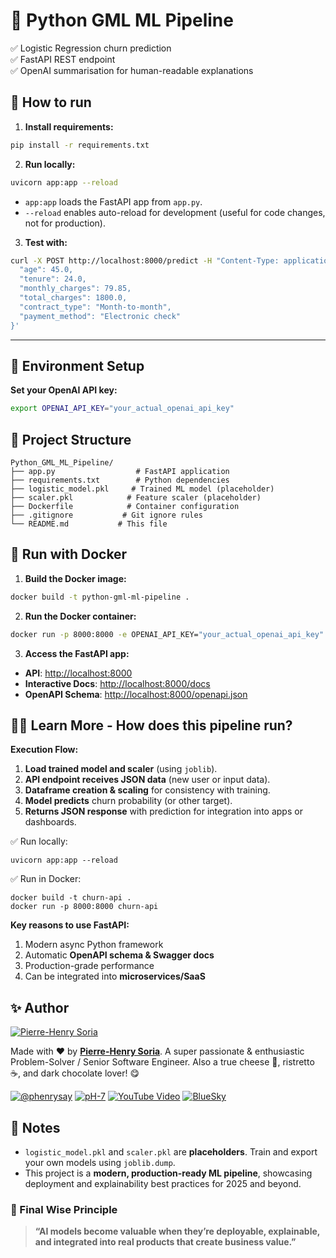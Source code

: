 # 🚀 Python GML ML Pipeline

✅ Logistic Regression churn prediction  
✅ FastAPI REST endpoint  
✅ OpenAI summarisation for human-readable explanations


## 🔧 How to run

1. **Install requirements:**

```bash
pip install -r requirements.txt
```

2. **Run locally:**

```bash
uvicorn app:app --reload
```

- `app:app` loads the FastAPI app from `app.py`.
- `--reload` enables auto-reload for development (useful for code changes, not for production).

3. **Test with:**

```bash
curl -X POST http://localhost:8000/predict -H "Content-Type: application/json" -d '{
  "age": 45.0,
  "tenure": 24.0,
  "monthly_charges": 79.85,
  "total_charges": 1800.0,
  "contract_type": "Month-to-month",
  "payment_method": "Electronic check"
}'
```

---

## 🔑 Environment Setup

**Set your OpenAI API key:**

```bash
export OPENAI_API_KEY="your_actual_openai_api_key"
```


## 📂 Project Structure

```
Python_GML_ML_Pipeline/
├── app.py                  # FastAPI application
├── requirements.txt        # Python dependencies
├── logistic_model.pkl     # Trained ML model (placeholder)
├── scaler.pkl            # Feature scaler (placeholder)
├── Dockerfile            # Container configuration
├── .gitignore           # Git ignore rules
└── README.md           # This file
```


## 🐳 Run with Docker

1. **Build the Docker image:**

```bash
docker build -t python-gml-ml-pipeline .
```

2. **Run the Docker container:**

```bash
docker run -p 8000:8000 -e OPENAI_API_KEY="your_actual_openai_api_key" python-gml-ml-pipeline
```

3. **Access the FastAPI app:**

- **API**: [http://localhost:8000](http://localhost:8000)
- **Interactive Docs**: [http://localhost:8000/docs](http://localhost:8000/docs)
- **OpenAPI Schema**: [http://localhost:8000/openapi.json](http://localhost:8000/openapi.json)


## 🧑‍🎓 Learn More - How does this pipeline run?
**Execution Flow:**

1. **Load trained model and scaler** (using `joblib`).
2. **API endpoint receives JSON data** (new user or input data).
3. **Dataframe creation & scaling** for consistency with training.
4. **Model predicts** churn probability (or other target).
5. **Returns JSON response** with prediction for integration into apps or dashboards.


✅ Run locally:
```console
uvicorn app:app --reload
```

✅ Run in Docker:
```console
docker build -t churn-api .
docker run -p 8000:8000 churn-api
```

**Key reasons to use FastAPI:**
1. Modern async Python framework
2. Automatic **OpenAPI schema & Swagger docs**
3. Production-grade performance
4. Can be integrated into **microservices/SaaS**


## ✨ Author

[![Pierre-Henry Soria](https://avatars0.githubusercontent.com/u/1325411?s=200)](https://ph7.me "Pierre-Henry Soria, Software Developer")

Made with ❤️ by **[Pierre-Henry Soria](https://pierrehenry.be)**. A super passionate & enthusiastic Problem-Solver / Senior Software Engineer. Also a true cheese 🧀, ristretto ☕️, and dark chocolate lover! 😋

[![@phenrysay](https://img.shields.io/badge/x-000000?style=for-the-badge&logo=x)](https://x.com/phenrysay "Follow Me on X") [![pH-7](https://img.shields.io/badge/GitHub-100000?style=for-the-badge&logo=github&logoColor=white)](https://github.com/pH-7 "My GitHub") [![YouTube Video](https://img.shields.io/badge/YouTube-FF0000?style=for-the-badge&logo=youtube&logoColor=white)](https://youtu.be/cWBuZ4DXGK4 "YouTube SucceedAI Video") [![BlueSky](https://img.shields.io/badge/BlueSky-00A8E8?style=for-the-badge&logo=bluesky&logoColor=white)](https://bsky.app/profile/ph7s.bsky.social "Follow Me on BlueSky")


## 📌 Notes

- `logistic_model.pkl` and `scaler.pkl` are **placeholders**. Train and export your own models using `joblib.dump`.
- This project is a **modern, production-ready ML pipeline**, showcasing deployment and explainability best practices for 2025 and beyond.


### 🧠 Final Wise Principle

> **“AI models become valuable when they’re deployable, explainable, and integrated into real products that create business value.”**
